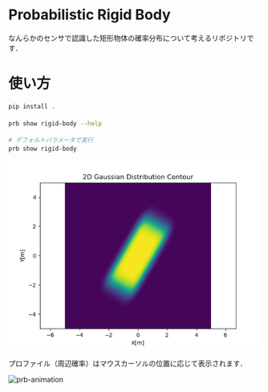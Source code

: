 # Probabilistic Rigid Body

なんらかのセンサで認識した矩形物体の確率分布について考えるリポジトリです．

# 使い方

```bash
pip install .

prb show rigid-body --help

# デフォルトパラメータで実行
prb show rigid-body
```

![prb-default](.images/prb-default.png)

プロファイル（周辺確率）はマウスカーソルの位置に応じて表示されます．

![prb-animation](https://raw.github.com/wiki/fugashy/prb/images/prb.gif)
